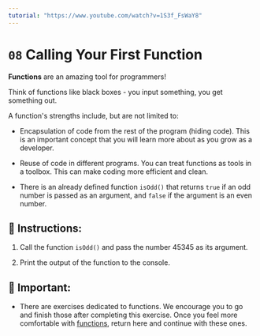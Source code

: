 ```yaml
---
tutorial: "https://www.youtube.com/watch?v=1S3f_FsWaY8"
---
```


# `08` Calling Your First Function

**Functions** are an amazing tool for programmers! 

Think of functions like black boxes  - you input something, you get something out. 

A function's strengths include, but are not limited to:

- Encapsulation of code from the rest of the program (hiding code). This is an important concept that you will learn more about as you grow as a developer.

- Reuse of code in different programs.  You can treat functions as tools in a toolbox.  This can make coding more efficient and clean.

- There is an already defined function `isOdd()` that returns `true` if an odd number is passed as an argument, and `false` if the argument is an even number.
 
## 📝 Instructions:

1. Call the function `isOdd()` and pass the number 45345 as its argument.

2. Print the output of the function to the console.

## 🔎 Important: 

+ There are exercises dedicated to functions. We encourage you to go and finish those after completing this exercise. Once you feel more comfortable with [functions](https://github.com/4GeeksAcademy/javascript-functions-exercises-tutorial), return here and continue with these ones.
